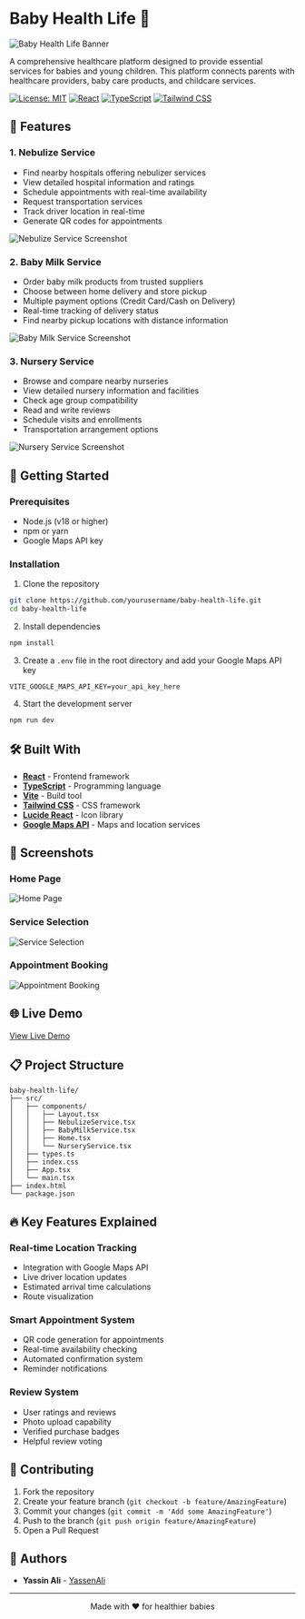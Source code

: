 # Baby Health Life 👶 

![Baby Health Life Banner](https://images.unsplash.com/photo-1555252333-9f8e92e65df9?auto=format&fit=crop&q=80&w=1200&h=400)

A comprehensive healthcare platform designed to provide essential services for babies and young children. This platform connects parents with healthcare providers, baby care products, and childcare services.

[![License: MIT](https://img.shields.io/badge/License-MIT-yellow.svg)](https://opensource.org/licenses/MIT)
[![React](https://img.shields.io/badge/React-18.3.1-blue.svg)](https://reactjs.org/)
[![TypeScript](https://img.shields.io/badge/TypeScript-5.5.3-blue.svg)](https://www.typescriptlang.org/)
[![Tailwind CSS](https://img.shields.io/badge/Tailwind_CSS-3.4.1-38B2AC.svg)](https://tailwindcss.com/)

## 🌟 Features

### 1. Nebulize Service
- Find nearby hospitals offering nebulizer services
- View detailed hospital information and ratings
- Schedule appointments with real-time availability
- Request transportation services
- Track driver location in real-time
- Generate QR codes for appointments

![Nebulize Service Screenshot]()

### 2. Baby Milk Service
- Order baby milk products from trusted suppliers
- Choose between home delivery and store pickup
- Multiple payment options (Credit Card/Cash on Delivery)
- Real-time tracking of delivery status
- Find nearby pickup locations with distance information

![Baby Milk Service Screenshot](https://images.unsplash.com/photo-1584467541268-b040f83be3fd?auto=format&fit=crop&q=80&w=800&h=400)

### 3. Nursery Service
- Browse and compare nearby nurseries
- View detailed nursery information and facilities
- Check age group compatibility
- Read and write reviews
- Schedule visits and enrollments
- Transportation arrangement options

![Nursery Service Screenshot](https://images.unsplash.com/photo-1587614382346-4ec70e388b28?auto=format&fit=crop&q=80&w=800&h=400)

## 🚀 Getting Started

### Prerequisites

- Node.js (v18 or higher)
- npm or yarn
- Google Maps API key

### Installation

1. Clone the repository
```bash
git clone https://github.com/yourusername/baby-health-life.git
cd baby-health-life
```

2. Install dependencies
```bash
npm install
```

3. Create a `.env` file in the root directory and add your Google Maps API key
```env
VITE_GOOGLE_MAPS_API_KEY=your_api_key_here
```

4. Start the development server
```bash
npm run dev
```

## 🛠️ Built With

- **[React](https://reactjs.org/)** - Frontend framework
- **[TypeScript](https://www.typescriptlang.org/)** - Programming language
- **[Vite](https://vitejs.dev/)** - Build tool
- **[Tailwind CSS](https://tailwindcss.com/)** - CSS framework
- **[Lucide React](https://lucide.dev/)** - Icon library
- **[Google Maps API](https://developers.google.com/maps)** - Maps and location services

## 📱 Screenshots

### Home Page
![Home Page]()

### Service Selection
![Service Selection]()

### Appointment Booking
![Appointment Booking]()

## 🌐 Live Demo

[View Live Demo](https://baby-health-life.netlify.app/)

## 📋 Project Structure

```
baby-health-life/
├── src/
│   ├── components/
│   │   ├── Layout.tsx
│   │   ├── NebulizeService.tsx
│   │   ├── BabyMilkService.tsx
│   │   ├── Home.tsx
│   │   └── NurseryService.tsx
│   ├── types.ts
│   ├── index.css
│   ├── App.tsx
│   └── main.tsx
├── index.html
└── package.json
```

## 🔥 Key Features Explained

### Real-time Location Tracking
- Integration with Google Maps API
- Live driver location updates
- Estimated arrival time calculations
- Route visualization

### Smart Appointment System
- QR code generation for appointments
- Real-time availability checking
- Automated confirmation system
- Reminder notifications

### Review System
- User ratings and reviews
- Photo upload capability
- Verified purchase badges
- Helpful review voting

## 🤝 Contributing

1. Fork the repository
2. Create your feature branch (`git checkout -b feature/AmazingFeature`)
3. Commit your changes (`git commit -m 'Add some AmazingFeature'`)
4. Push to the branch (`git push origin feature/AmazingFeature`)
5. Open a Pull Request

## 👥 Authors

- **Yassin Ali** - [YassenAli](https://github.com/YassenAli)

---

<p align="center">Made with ❤️ for healthier babies</p>